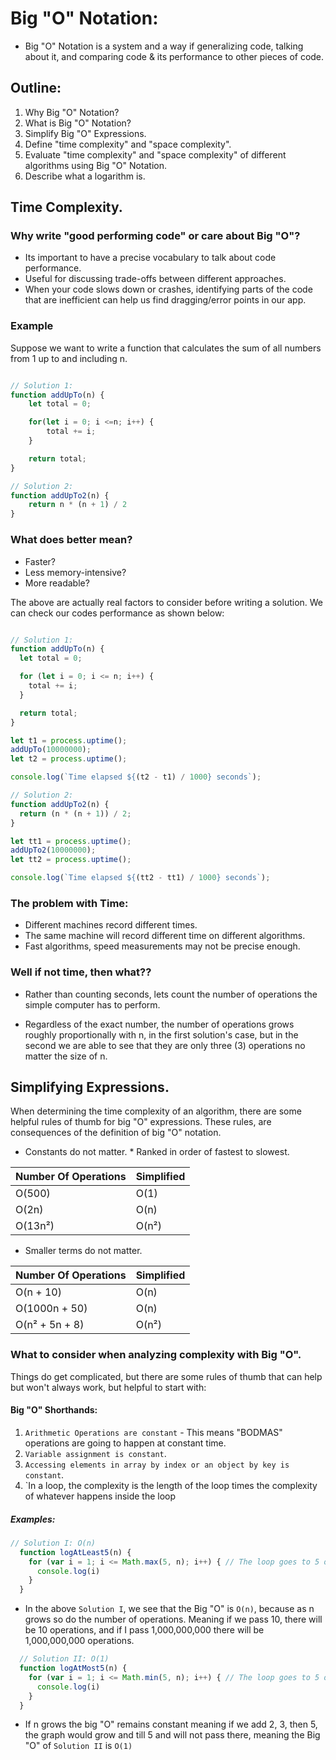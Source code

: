 # Big "O" Notation:

* Big "O" Notation is a system and a way if generalizing code, talking about it, and comparing code & its performance to other pieces of code.


## Outline:
1. Why Big "O" Notation?
1. What is Big "O" Notation?
1. Simplify Big "O" Expressions.
1. Define "time complexity" and "space complexity".
1. Evaluate "time complexity" and "space complexity" of different algorithms using Big "O" Notation.
1. Describe what a logarithm is.

## Time Complexity.

  ### Why write "good performing code" or care about Big "O"?
  - Its important to have a precise vocabulary to talk about code performance.
  - Useful for discussing trade-offs between different approaches.
  - When your code slows down or crashes, identifying parts of the code that are inefficient can help us find dragging/error points in our app.

  ### Example

  Suppose we want to write a function that calculates the sum of all numbers from 1 up to and including n.

  ```javascript

  // Solution 1:
  function addUpTo(n) {
      let total = 0;

      for(let i = 0; i <=n; i++) {
          total += i;
      }

      return total;
  }

  // Solution 2:
  function addUpTo2(n) {
      return n * (n + 1) / 2
  }

  ```


  ### What does better mean?
  * Faster?
  * Less memory-intensive?
  * More readable?

  The above are actually real factors to consider before writing a solution. We can check our codes performance as shown below:

  ```javascript

  // Solution 1:
  function addUpTo(n) {
    let total = 0;

    for (let i = 0; i <= n; i++) {
      total += i;
    }

    return total;
  }

  let t1 = process.uptime();
  addUpTo(10000000);
  let t2 = process.uptime();

  console.log(`Time elapsed ${(t2 - t1) / 1000} seconds`);

  // Solution 2:
  function addUpTo2(n) {
    return (n * (n + 1)) / 2;
  }

  let tt1 = process.uptime();
  addUpTo2(10000000);
  let tt2 = process.uptime();

  console.log(`Time elapsed ${(tt2 - tt1) / 1000} seconds`);

  ```


  ### The problem with Time:
  - Different machines record different times.
  - The same machine will record different time on different algorithms.
  - Fast algorithms, speed measurements may not be precise enough.

  ### Well if not time, then what??
  - Rather than counting seconds, lets count the number of operations the simple computer has to perform.

  * Regardless of the exact number, the number of operations grows roughly proportionally with n, in the first solution's case, but in the second we are able to see that they are only three (3) operations no matter the size of n.

  ## Simplifying Expressions.
  When determining the time complexity of an algorithm, there are some helpful rules of thumb for big "O" expressions. These rules, are consequences of the definition of big "O" notation.

  * Constants do not matter. * Ranked in order of fastest to slowest.

  | Number Of Operations | Simplified |
  | ------ | ------ |
  | O(500) | O(1) |
  | O(2n) | O(n) |
  | O(13n²) | O(n²) |

  * Smaller terms do not matter.

  | Number Of Operations | Simplified |
  | ------ | ------ |
  | O(n + 10) | O(n) |
  | O(1000n + 50) | O(n) |
  | O(n² + 5n + 8) | O(n²) |

  ### What to consider when analyzing complexity with Big "O".
  Things do get complicated, but there are some rules of thumb that can help but won't always work, but helpful to start with:
  #### Big "O" Shorthands:
  1. `Arithmetic Operations are constant` - This means "BODMAS" operations are going to happen at constant time.
  1. `Variable assignment is constant`.
  1. `Accessing elements in array by index or an object by key is constant`.
  1. `In a loop, the complexity is the length of the loop times the complexity of whatever happens inside the loop


  ##### Examples:
  ```javascript
  // Solution I: O(n)
    function logAtLeast5(n) {
      for (var i = 1; i <= Math.max(5, n); i++) { // The loop goes to 5 or n if n is larger than 5
        console.log(i)
      }
    }
  ```
  * In the above `Solution I`, we see that the Big "O" is `O(n)`, because as n grows so do the number of operations. Meaning if we pass 10, there will be 10 operations, and if I pass 1,000,000,000 there will be 1,000,000,000 operations.

  ```javascript
    // Solution II: O(1)
    function logAtMost5(n) {
      for (var i = 1; i <= Math.min(5, n); i++) { // The loop goes to 5 or n if n is smaller than 5
        console.log(i)
      }
    }
  ```
  * If n grows the big "O" remains constant meaning if we add 2, 3, then 5, the graph would grow and till 5 and will not pass there, meaning the Big "O" of `Solution II` is `O(1)`




  
